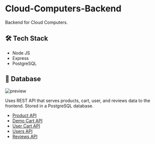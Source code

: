 # Cloud-Computers-Backend

Backend for Cloud Computers.

## 🛠 Tech Stack

- Node JS
- Express
- PostgreSQL

## 🔗 Database

![preview](https://i.imgur.com/9ZTD2S9.png)

Uses REST API that serves products, cart, user, and reviews data to the frontend. Stored in a PostgreSQL database.

- [Product API](https://cloudcomputers-pg.herokuapp.com/api/products)
- [Demo Cart API](https://cloudcomputers-pg.herokuapp.com/api/cartitems)
- [User Cart API](https://cloudcomputers-pg.herokuapp.com/api/useritems)
- [Users API](https://cloudcomputers-pg.herokuapp.com/api/users)
- [Reviews API](https://cloudcomputers-pg.herokuapp.com/api/reviews)
